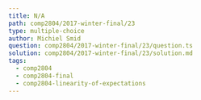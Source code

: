 ```yaml
---
title: N/A
path: comp2804/2017-winter-final/23
type: multiple-choice
author: Michiel Smid
question: comp2804/2017-winter-final/23/question.ts
solution: comp2804/2017-winter-final/23/solution.md
tags:
  - comp2804
  - comp2804-final
  - comp2804-linearity-of-expectations
---
```

